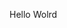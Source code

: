 Hello Wolrd















































































































































































































































































































































































































































































































































































































































































































































































































































































































































































































































































































































































